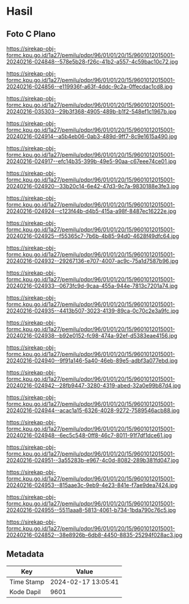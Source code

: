 # Hasil

## Foto C Plano

https://sirekap-obj-formc.kpu.go.id/1a27/pemilu/pdpr/96/01/01/20/15/9601012015001-20240216-024848--578e5b28-f26c-41b2-a557-4c59bac10c72.jpg

https://sirekap-obj-formc.kpu.go.id/1a27/pemilu/pdpr/96/01/01/20/15/9601012015001-20240216-024856--e119936f-a63f-4ddc-9c2a-0ffecdac1cd8.jpg

https://sirekap-obj-formc.kpu.go.id/1a27/pemilu/pdpr/96/01/01/20/15/9601012015001-20240216-035303--29b3f368-4905-489b-b1f2-548ef1c1967b.jpg

https://sirekap-obj-formc.kpu.go.id/1a27/pemilu/pdpr/96/01/01/20/15/9601012015001-20240216-024914--a5b4eb06-0ab3-489d-9ff7-8c9e1615a490.jpg

https://sirekap-obj-formc.kpu.go.id/1a27/pemilu/pdpr/96/01/01/20/15/9601012015001-20240216-024917--efc14b35-399b-49e5-90aa-c67eee74ce01.jpg

https://sirekap-obj-formc.kpu.go.id/1a27/pemilu/pdpr/96/01/01/20/15/9601012015001-20240216-024920--33b20c14-6e42-47d3-9c7a-9830188e3fe3.jpg

https://sirekap-obj-formc.kpu.go.id/1a27/pemilu/pdpr/96/01/01/20/15/9601012015001-20240216-024924--c123f44b-d4b5-415a-a98f-8487ec16222e.jpg

https://sirekap-obj-formc.kpu.go.id/1a27/pemilu/pdpr/96/01/01/20/15/9601012015001-20240216-024925--f55365c7-7b6b-4b85-94d0-4628f49dfc64.jpg

https://sirekap-obj-formc.kpu.go.id/1a27/pemilu/pdpr/96/01/01/20/15/9601012015001-20240216-024932--29267136-e707-4007-ac9c-75a1d7587b96.jpg

https://sirekap-obj-formc.kpu.go.id/1a27/pemilu/pdpr/96/01/01/20/15/9601012015001-20240216-024933--0673fc9d-9caa-455a-944e-7813c7201a74.jpg

https://sirekap-obj-formc.kpu.go.id/1a27/pemilu/pdpr/96/01/01/20/15/9601012015001-20240216-024935--4413b507-3023-4139-89ca-0c70c2e3a9fc.jpg

https://sirekap-obj-formc.kpu.go.id/1a27/pemilu/pdpr/96/01/01/20/15/9601012015001-20240216-024938--b92e0152-fc98-474a-92ef-d5383eae4156.jpg

https://sirekap-obj-formc.kpu.go.id/1a27/pemilu/pdpr/96/01/01/20/15/9601012015001-20240216-024940--9f91a146-5a40-46eb-89e5-adbf3a077ebd.jpg

https://sirekap-obj-formc.kpu.go.id/1a27/pemilu/pdpr/96/01/01/20/15/9601012015001-20240216-024942--28fb9447-3280-4319-abed-32a0e99b87d4.jpg

https://sirekap-obj-formc.kpu.go.id/1a27/pemilu/pdpr/96/01/01/20/15/9601012015001-20240216-024944--acac1a15-6326-4028-9272-7589546acb88.jpg

https://sirekap-obj-formc.kpu.go.id/1a27/pemilu/pdpr/96/01/01/20/15/9601012015001-20240216-024948--6ec5c548-0ff8-46c7-8011-91f7df1dce61.jpg

https://sirekap-obj-formc.kpu.go.id/1a27/pemilu/pdpr/96/01/01/20/15/9601012015001-20240216-024951--3a55283b-e967-4c0d-8082-289b381fd047.jpg

https://sirekap-obj-formc.kpu.go.id/1a27/pemilu/pdpr/96/01/01/20/15/9601012015001-20240216-024953--815aae3c-9eb9-4e23-841e-f7ae9dea7424.jpg

https://sirekap-obj-formc.kpu.go.id/1a27/pemilu/pdpr/96/01/01/20/15/9601012015001-20240216-024955--5511aaa8-5813-4061-b734-1bda790c76c5.jpg

https://sirekap-obj-formc.kpu.go.id/1a27/pemilu/pdpr/96/01/01/20/15/9601012015001-20240216-024852--38e8926b-6db8-4450-8835-25294f028ac3.jpg


## Metadata

| Key        | Value               |
| ---------- | ------------------- |
| Time Stamp | 2024-02-17 13:05:41 |
| Kode Dapil | 9601                |



